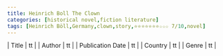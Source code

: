 ```yaml
---
title: Heinrich Boll The Clown
categories: [historical novel,fiction literature]
tags: [Heinrich Böll,Germany,clown,story,⭐⭐⭐⭐⭐⭐⭐☆☆☆ 7/10,novel]
---
```

        
| Title | tt |
| Author | tt  |
| Publication Date | tt   |
| Country | tt |
| Genre | tt  |
        